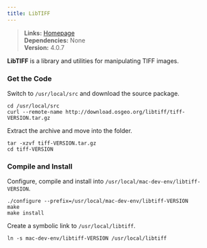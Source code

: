```yaml
---
title: LibTIFF
---
```


> **Links:** [Homepage](http://simplesystems.org/libtiff/)  
> **Dependencies:** None  
> **Version:** <span id="version">4.0.7</span>

**LibTIFF** is a library and utilities for manipulating TIFF images.


### Get the Code

Switch to `/usr/local/src` and download the source package.

	cd /usr/local/src
	curl --remote-name http://download.osgeo.org/libtiff/tiff-VERSION.tar.gz

Extract the archive and move into the folder.

	tar -xzvf tiff-VERSION.tar.gz
	cd tiff-VERSION


### Compile and Install

Configure, compile and install into `/usr/local/mac-dev-env/libtiff-VERSION`.

	./configure --prefix=/usr/local/mac-dev-env/libtiff-VERSION
	make
	make install

Create a symbolic link to `/usr/local/libtiff`.

	ln -s mac-dev-env/libtiff-VERSION /usr/local/libtiff
